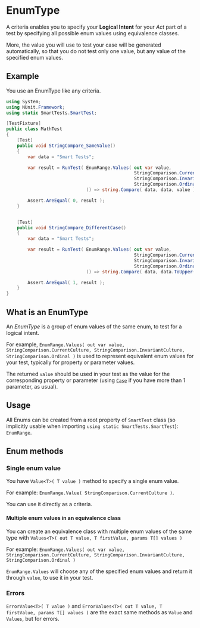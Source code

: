# EnumType

A criteria enables you to specify your **Logical Intent** for your *Act* part of a test by specifying all possible enum values using equivalence classes.

More, the value you will use to test your case will be generated automatically, so that you do not test only one value, but any value of the specified enum values.

## Example

You use an EnumType like any criteria.

```C#
using System;
using NUnit.Framework;
using static SmartTests.SmartTest;

[TestFixture]
public class MathTest
{
    [Test]
    public void StringCompare_SameValue()
    {
        var data = "Smart Tests";

        var result = RunTest( EnumRange.Values( out var value,
                                                StringComparison.CurrentCulture,
                                                StringComparison.InvariantCulture,
                                                StringComparison.Ordinal),
                              () => string.Compare( data, data, value ) );

        Assert.AreEqual( 0, result );
    }


    [Test]
    public void StringCompare_DifferentCase()
    {
        var data = "Smart Tests";

        var result = RunTest( EnumRange.Values( out var value,
                                                StringComparison.CurrentCulture,
                                                StringComparison.InvariantCulture,
                                                StringComparison.Ordinal),
                              () => string.Compare( data, data.ToUpper(), value ) );

        Assert.AreEqual( 1, result );
    }
}
```

## What is an EnumType

An *EnumType* is a group of enum values of the same enum, to test for a logical intent.

For example,  `EnumRange.Values( out var value, StringComparison.CurrentCulture, StringComparison.InvariantCulture, StringComparison.Ordinal )` is used to represent equivalent enum values for your test, typically for property or parameter values.

The returned `value` should be used in your test as the value for the corresponding property or parameter (using [`Case`](../Cases/readme.md) if you have more than 1 parameter, as usual).

## Usage

All Enums can be created from a root property of `SmartTest` class (so implicitly usable when importing `using static SmartTests.SmartTest`): `EnumRange`.

## Enum methods

### Single enum value

You have `Value<T>( T value )` method to specify a single enum value.

For example: `EnumRange.Value( StringComparison.CurrentCulture )`.

You can use it directly as a criteria.

#### Multiple enum values in an equivalence class

You can create an equivalence class with multiple enum values of the same type with `Values<T>( out T value, T firstValue, params T[] values )`

For example: `EnumRange.Values( out var value, StringComparison.CurrentCulture, StringComparison.InvariantCulture, StringComparison.Ordinal )`

`EnumRange.Values` will choose any of the specified enum values and return it through  `value`, to use it in your test.

### Errors

`ErrorValue<T>( T value )` and `ErrorValues<T>( out T value, T firstValue, params T[] values )` are the exact same methods as `Value` and `Values`, but for errors.
